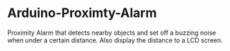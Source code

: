# Arduino-Proximty-Alarm

Proximity Alarm that detects nearby objects and set off a buzzing noise when under a certain distance. Also display the distance to a LCD screen.
